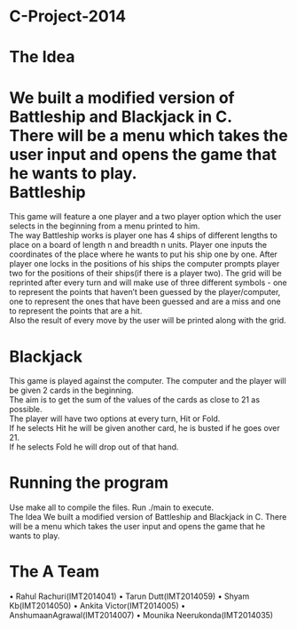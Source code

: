 C-Project-2014
==============

The Idea<br />
==============
We built a modified version of Battleship and Blackjack in C.<br />
There will be a menu which takes the user input and opens the game that he wants to play.<br />
Battleship<br />
==============
This game will feature a one player and a two player option which the user selects in the beginning from a menu printed to him.<br />
The way Battleship works is player one has 4 ships of different lengths to place on a board of length n and breadth n units. Player one inputs the coordinates of the place where he wants to put his ship one by one. After player one locks in the positions of his ships the computer prompts player two for the positions of their ships(if there is a player two).
The grid will be reprinted after every turn and will make use of three different symbols - one to represent the points that haven’t been guessed by the player/computer, one to represent the ones that have been guessed and are a miss and one to represent the points that are a hit.<br />
Also the result of every move by the user will be printed along with the grid.<br />

Blackjack<br />
==============
This game is played against the computer. The computer and the player will be given 2 cards in the beginning.<br />
The aim is to get the sum of the values of the cards as close to 21 as possible.<br />
The player will have two options at every turn, Hit or Fold.<br />
If he selects Hit he will be given another card, he is busted if he goes over 21.<br />
If he selects Fold he will drop out of that hand.<br />

Running the program 
==============
Use make all to compile the files. Run ./main to execute.<br />
The Idea
We built a modified version of Battleship and Blackjack in C.
There will be a menu which takes the user input and opens the game that he wants to play.

The A Team
==============
• Rahul Rachuri(IMT2014041)
• Tarun Dutt(IMT2014059)
• Shyam Kb(IMT2014050)
• Ankita Victor(IMT2014005)
• AnshumaanAgrawal(IMT2014007) 
• Mounika Neerukonda(IMT2014035)
